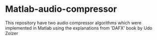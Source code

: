 # Matlab-audio-compressor
This repository have two audio compressor algorithms which were implemented in Matlab using the explanations from 'DAFX' book by Udo Zolzer
